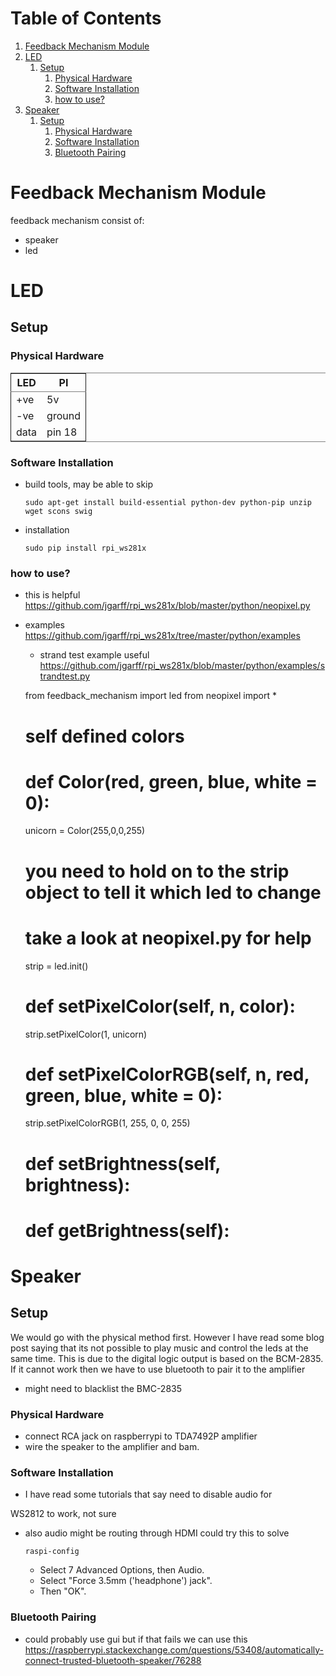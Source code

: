 
# Table of Contents

1.  [Feedback Mechanism Module](#org1801c3e)
2.  [LED](#org4bd6630)
    1.  [Setup](#orgd922298)
        1.  [Physical Hardware](#org640b7cb)
        2.  [Software Installation](#org7647f83)
        3.  [how to use?](#orgffee343)
3.  [Speaker](#orgc7b7d7a)
    1.  [Setup](#org66c1a86)
        1.  [Physical Hardware](#org9c1d8f5)
        2.  [Software Installation](#orgc081707)
        3.  [Bluetooth Pairing](#org654a3a5)



<a id="org1801c3e"></a>

# Feedback Mechanism Module

feedback mechanism consist of:

-   speaker
-   led


<a id="org4bd6630"></a>

# LED


<a id="orgd922298"></a>

## Setup


<a id="org640b7cb"></a>

### Physical Hardware

<table border="2" cellspacing="0" cellpadding="6" rules="groups" frame="hsides">


<colgroup>
<col  class="org-left" />

<col  class="org-left" />
</colgroup>
<thead>
<tr>
<th scope="col" class="org-left">LED</th>
<th scope="col" class="org-left">PI</th>
</tr>
</thead>

<tbody>
<tr>
<td class="org-left">+ve</td>
<td class="org-left">5v</td>
</tr>


<tr>
<td class="org-left">-ve</td>
<td class="org-left">ground</td>
</tr>


<tr>
<td class="org-left">data</td>
<td class="org-left">pin 18</td>
</tr>
</tbody>
</table>


<a id="org7647f83"></a>

### Software Installation

-   build tools, may be able to skip
    
        sudo apt-get install build-essential python-dev python-pip unzip wget scons swig
-   installation
    
        sudo pip install rpi_ws281x


<a id="orgffee343"></a>

### how to use?

-   this is helpful <https://github.com/jgarff/rpi_ws281x/blob/master/python/neopixel.py>
-   examples <https://github.com/jgarff/rpi_ws281x/tree/master/python/examples>
    -   strand test example useful <https://github.com/jgarff/rpi_ws281x/blob/master/python/examples/strandtest.py>

    from feedback_mechanism import led
    from neopixel import *
    
    # self defined colors
    # def Color(red, green, blue, white = 0):
    unicorn = Color(255,0,0,255)
    
    # you need to hold on to the strip object to tell it which led to change
    # take a look at neopixel.py for help 
    strip = led.init()
    # def setPixelColor(self, n, color):
    strip.setPixelColor(1, unicorn)
    # def setPixelColorRGB(self, n, red, green, blue, white = 0):
    strip.setPixelColorRGB(1, 255, 0, 0, 255)
    # def setBrightness(self, brightness):
    # def getBrightness(self):


<a id="orgc7b7d7a"></a>

# Speaker


<a id="org66c1a86"></a>

## Setup

We would go with the physical method first. However I have read
some blog post saying that its not possible to play music and
control the leds at the same time. This is due to the digital logic
output is based on the BCM-2835. If it cannot work then we have to
use bluetooth to pair it to the amplifier

-   might need to blacklist the BMC-2835


<a id="org9c1d8f5"></a>

### Physical Hardware

-   connect RCA jack on raspberrypi to TDA7492P amplifier
-   wire the speaker to the amplifier and bam.


<a id="orgc081707"></a>

### Software Installation

-   I have read some tutorials that say need to disable audio for

WS2812 to work, not sure

-   also audio might be routing through HDMI could try this to solve
    
        raspi-config
    
    -   Select 7 Advanced Options, then Audio.
    -   Select "Force 3.5mm ('headphone') jack".
    -   Then "OK".


<a id="org654a3a5"></a>

### Bluetooth Pairing

-   could probably use gui but if that fails we can use this <https://raspberrypi.stackexchange.com/questions/53408/automatically-connect-trusted-bluetooth-speaker/76288>

